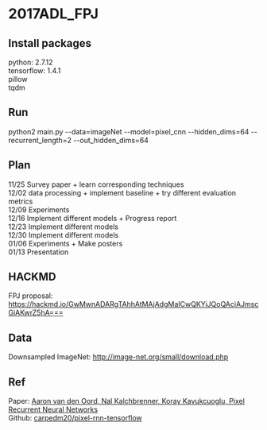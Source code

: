 # 2017ADL_FPJ
## Install packages
python: 2.7.12  
tensorflow: 1.4.1  
pillow  
tqdm

## Run
python2 main.py --data=imageNet --model=pixel_cnn --hidden_dims=64 --recurrent_length=2 --out_hidden_dims=64  

## Plan
11/25 Survey paper + learn corresponding techniques  
12/02 data processing + implement baseline + try different evaluation metrics  
12/09 Experiments  
12/16 Implement different models + Progress report  
12/23 Implement different models  
12/30 Implement different models  
01/06 Experiments + Make posters  
01/13 Presentation  

## HACKMD
FPJ proposal: https://hackmd.io/GwMwnADARgTAhhAtMAjAdgMaICwQKYiJQoQAciAJmscGiAKwrZ5hA===  

## Data
Downsampled ImageNet: http://image-net.org/small/download.php  

## Ref
Paper: [Aaron van den Oord, Nal Kalchbrenner, Koray Kavukcuoglu, Pixel Recurrent Neural Networks](https://arxiv.org/pdf/1601.06759.pdf)  
Github: [carpedm20/pixel-rnn-tensorflow](https://github.com/carpedm20/pixel-rnn-tensorflow)  
